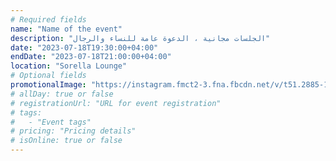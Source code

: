 ```yaml
---
# Required fields
name: "Name of the event"
description: "الجلسات مجانية ، الدعوة عامة للنساء والرجال"
date: "2023-07-18T19:30:00+04:00"
endDate: "2023-07-18T21:00:00+04:00"
location: "Sorella Lounge"
# Optional fields
promotionalImage: "https://instagram.fmct2-3.fna.fbcdn.net/v/t51.2885-15/360239728_1257766418256516_6224155144650546229_n.jpg?stp=dst-jpg_e35&_nc_ht=instagram.fmct2-3.fna.fbcdn.net&_nc_cat=100&_nc_ohc=qksS9Xw3sskAX8ezkT0&edm=AGenrX8BAAAA&ccb=7-5&oh=00_AfCmW2IEEgM95rEH9tTQev7swBQC2wGycU7Co1CZOY2N4A&oe=64BC4365&_nc_sid=ed990e"
# allDay: true or false
# registrationUrl: "URL for event registration"
# tags:
#   - "Event tags"
# pricing: "Pricing details"
# isOnline: true or false
---
```

